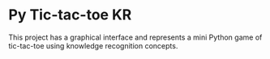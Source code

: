 # Py Tic-tac-toe KR
This project has a graphical interface and represents a mini Python game of tic-tac-toe using knowledge recognition concepts.
